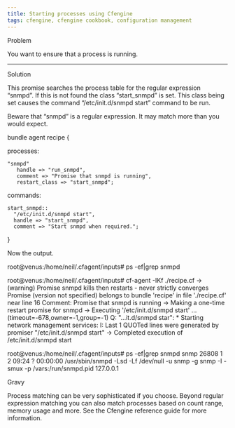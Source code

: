 ```yaml
---
title: Starting processes using Cfengine
tags: cfengine, cfengine cookbook, configuration management
---
```


Problem

You want to ensure that a process is running.

---

Solution

This promise searches the process table for the regular expression “snmpd”. If this is not found the class “start_snmpd” is set. This class being set causes the command “/etc/init.d/snmpd start” command to be run.

Beware that “snmpd” is a regular expression. It may match more than you would expect.

bundle agent recipe {

  processes:

    "snmpd"
       handle => "run_snmpd",
       comment => "Promise that snmpd is running",
       restart_class => "start_snmpd";

  commands:

    start_snmpd::
      "/etc/init.d/snmpd start",
      handle => "start_snmpd",
      comment => "Start snmpd when required.";
}

Now the output.

root@venus:/home/neil/.cfagent/inputs# ps -ef|grep snmpd

root@venus:/home/neil/.cfagent/inputs# cf-agent -IKf ./recipe.cf 
-> (warning) Promise snmpd kills then restarts - never strictly
converges
Promise (version not specified) belongs to bundle 'recipe' in file
'./recipe.cf' near line 16
Comment: Promise that snmpd is running
-> Making a one-time restart promise for snmpd
-> Executing '/etc/init.d/snmpd start'
...(timeout=-678,owner=-1,group=-1)
Q: "...it.d/snmpd star":  * Starting network management services:
I: Last 1 QUOTed lines were generated by promiser "/etc/init.d/snmpd
start"
-> Completed execution of /etc/init.d/snmpd start

root@venus:/home/neil/.cfagent/inputs# ps -ef|grep snmpd
snmp     26808     1  2 09:24 ?        00:00:00 /usr/sbin/snmpd -Lsd
-Lf /dev/null -u snmp -g snmp -I -smux -p /vars:/run/snmpd.pid
127.0.0.1

Gravy

Process matching can be very sophisticated if you choose. Beyond regular expression matching you can also match processes based on count range, memory usage and more. See the Cfengine reference guide for more information.

